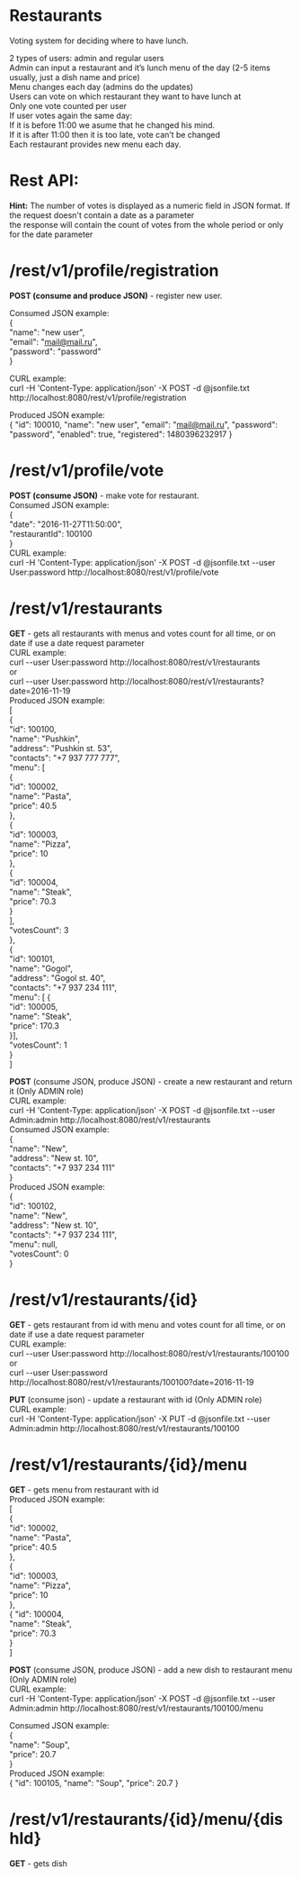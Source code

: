 # Restaurants

Voting system for deciding where to have lunch.<br />

2 types of users: admin and regular users<br />
Admin can input a restaurant and it’s lunch menu of the day (2-5 items usually, just a dish name and price)<br />
Menu changes each day (admins do the updates)<br />
Users can vote on which restaurant they want to have lunch at<br />
Only one vote counted per user<br />
If user votes again the same day: <br />
If it is before 11:00 we asume that he changed his mind.<br />
If it is after 11:00 then it is too late, vote can’t be changed<br />
Each restaurant provides new menu each day.<br />


# Rest API:
<b>Hint:</b> The number of votes is displayed as a numeric field in JSON format. If the request doesn't contain a date as a parameter <br />
the response will contain the count of votes from the whole period or only for the date parameter <br />

# /rest/v1/profile/registration
<b>POST (consume and produce JSON)</b> - register new user.<br />

Consumed JSON example:<br />
{<br />
	"name": "new user",<br />
	"email": "mail@mail.ru",<br />
	"password": "password"<br />
}<br />

CURL example:<br />
curl -H 'Content-Type: application/json' -X POST -d @jsonfile.txt http://localhost:8080/rest/v1/profile/registration<br />

Produced JSON example:<br />
{
   "id": 100010,
   "name": "new user",
   "email": "mail@mail.ru",
   "password": "password",
   "enabled": true,
   "registered": 1480396232917
}

# /rest/v1/profile/vote
<b>POST (consume JSON)</b> - make vote for restaurant.<br />
Consumed JSON example:<br />
{<br />
	"date": "2016-11-27T11:50:00",<br />
	"restaurantId": 100100<br />
}<br />
CURL example:<br />
curl -H 'Content-Type: application/json' -X POST -d @jsonfile.txt --user User:password http://localhost:8080/rest/v1/profile/vote<br />

# /rest/v1/restaurants 
<b>GET</b> - gets all restaurants with menus and votes count for all time, or on date if use a date request parameter<br />
CURL example:<br />
curl --user User:password http://localhost:8080/rest/v1/restaurants<br />
or <br />
curl --user User:password http://localhost:8080/rest/v1/restaurants?date=2016-11-19<br />
Produced JSON example:<br />
 [<br />
       {<br />
       "id": 100100,<br />
       "name": "Pushkin",<br />
       "address": "Pushkin st. 53",<br />
       "contacts": "+7 937 777 777",<br />
       "menu":       [<br />
                   {<br />
             "id": 100002,<br />
             "name": "Pasta",<br />
             "price": 40.5<br />
          },<br />
                   {<br />
             "id": 100003,<br />
             "name": "Pizza",<br />
             "price": 10<br />
          },<br />
                   {<br />
             "id": 100004,<br />
             "name": "Steak",<br />
             "price": 70.3<br />
          }<br />
       ],<br />
       "votesCount": 3<br />
    },<br />
       {<br />
       "id": 100101,<br />
       "name": "Gogol",<br />
       "address": "Gogol st. 40",<br />
       "contacts": "+7 937 234 111",<br />
       "menu": [      {<br />
          "id": 100005,<br />
          "name": "Steak",<br />
          "price": 170.3<br />
       }],<br />
       "votesCount": 1<br />
    }<br />
 ]<br />

<b>POST</b> (consume JSON, produce JSON) - create a new restaurant and return it (Only ADMIN role)<br />
CURL example:<br />
curl -H 'Content-Type: application/json' -X POST -d @jsonfile.txt --user Admin:admin http://localhost:8080/rest/v1/restaurants<br />
Consumed JSON example:<br />
{<br />
      "name": "New",<br />
      "address": "New  st. 10",<br />
      "contacts": "+7 937 234 111"<br />
 }<br />
Produced JSON example:<br />
 {<br />
    "id": 100102,<br />
    "name": "New",<br />
    "address": "New  st. 10",<br />
    "contacts": "+7 937 234 111",<br />
    "menu": null,<br />
    "votesCount": 0<br />
 }<br />


# /rest/v1/restaurants/{id}<br />
<b>GET</b> - gets restaurant from id with menu and votes count for all time, or on date if use a date request parameter<br />
CURL example:<br />
curl --user User:password http://localhost:8080/rest/v1/restaurants/100100<br />
or <br />
curl --user User:password http://localhost:8080/rest/v1/restaurants/100100?date=2016-11-19<br />

<b>PUT</b> (consume json) - update a restaurant with id (Only ADMIN role)<br />
CURL example:<br />
curl -H 'Content-Type: application/json' -X PUT -d @jsonfile.txt --user Admin:admin http://localhost:8080/rest/v1/restaurants/100100<br />

# /rest/v1/restaurants/{id}/menu<br />
<b>GET</b> - gets menu from restaurant with id<br />
Produced JSON example:<br />
[<br />
   {<br />
      "id": 100002,<br />
      "name": "Pasta",<br />
      "price": 40.5<br />
   },<br />
      {<br />
      "id": 100003,<br />
      "name": "Pizza",<br />
      "price": 10<br />
   },<br />
      {
      "id": 100004,<br />
      "name": "Steak",<br />
      "price": 70.3<br />
   }<br />
]<br />

<b>POST</b> (consume JSON, produce JSON) - add a new dish to restaurant menu (Only ADMIN role)<br />
CURL example:<br />
curl -H 'Content-Type: application/json' -X POST -d @jsonfile.txt --user Admin:admin http://localhost:8080/rest/v1/restaurants/100100/menu<br />

Consumed JSON example:<br />
{<br />
      "name": "Soup",<br />
      "price": 20.7<br />
 }<br />
Produced JSON example:<br />
{
   "id": 100105,
   "name": "Soup",
   "price": 20.7
}
# /rest/v1/restaurants/{id}/menu/{dishId}<br />
<b>GET</b> - gets dish<br />
